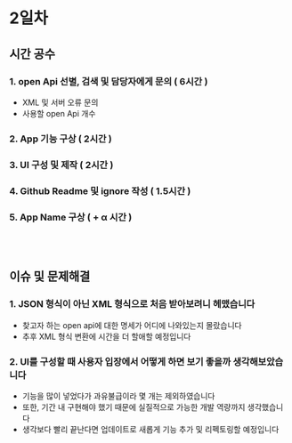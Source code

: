 # 2일차
## 시간 공수
### 1. open Api 선별, 검색 및 담당자에게 문의 ( 6시간 )
   - XML 및 서버 오류 문의
   - 사용할 open Api 개수
### 2. App 기능 구상 ( 2시간 )
### 3. UI 구성 및 제작 ( 2시간 )
### 4. Github Readme 및 ignore 작성 ( 1.5시간 )
### 5. App Name 구상 ( + α 시간 ) 
</br></br>
## 이슈 및 문제해결
### 1. JSON 형식이 아닌 XML 형식으로 처음 받아보려니 헤맸습니다
  - 찾고자 하는 open api에 대한 명세가 어디에 나와있는지 몰랐습니다
  - 추후 XML 형식 변환에 시간을 더 할애할 예정입니다
### 2. UI를 구성할 때 사용자 입장에서 어떻게 하면 보기 좋을까 생각해보았습니다
  - 기능을 많이 넣었다가 과유불급이라 몇 개는 제외하였습니다
  - 또한, 기간 내 구현해야 했기 때문에 실질적으로 가능한 개발 역량까지 생각했습니다
  - 생각보다 빨리 끝난다면 업데이트로 새롭게 기능 추가 및 리펙토링할 예정입니다
